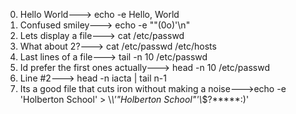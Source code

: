 0. Hello World---> echo -e Hello, World
1. Confused smiley---> echo -e "\"(0o)'\n"
2. Lets display a file---> cat /etc/passwd
3. What about 2?---> cat /etc/passwd /etc/hosts
4. Last lines of a file---> tail -n 10 /etc/passwd
5. Id prefer the first ones actually---> head -n 10 /etc/passwd
6. Line #2---> head -n  iacta | tail n-1
7. Its a good file that cuts iron without making a noise--->echo -e 'Holberton School' > \\*\\'"Holberton School"\'\\*$\?\*\*\*\*\*:)'


